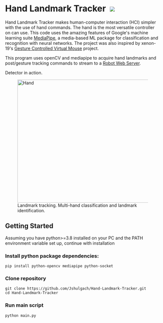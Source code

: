 # Hand Landmark Tracker &nbsp;[![](https://img.shields.io/badge/python-3.8.5-blue.svg)](https://www.python.org/downloads/)
Hand Landmark Tracker makes human-computer interaction (HCI) simpler with the use of hand commands. The hand is the most versatile controller on can use.
This code uses the amazing features of Google's machine learning suite [MediaPipe](https://developers.google.com/mediapipe), a media-based ML package for classification and recognition with neural networks.
The project was also inspired by xenon-19's [Gesture Controlled Virtual Mouse](https://github.com/xenon-19/Gesture-Controlled-Virtual-Mouse) project.

This program uses openCV and mediapipe to acquire hand landmarks and post/gesture tracking commands to stream to a [Robot Web Server](). 

Detector in action.
<figure>
  <img src="https://github.com/Jshulgach/Hand-Landmark-Tracker/blob/main/media/hands.gif" alt="Hand" width="711" height="400"><br>
  <figcaption>Landmark tracking. Multi-hand classification and landmark identification.</figcaption>
</figure>


## Getting Started
Assuming you have python>=3.8 installed on your PC and the PATH environment variable set up, continue with installation

### Install python package dependencies:
~~~
pip install python-opencv mediapipe python-socket
~~~

### Clone repository
~~~
git clone https://github.com/Jshulgach/Hand-Landmark-Tracker.git
cd Hand-Landmark-Tracker
~~~

### Run main script
~~~
python main.py
~~~

